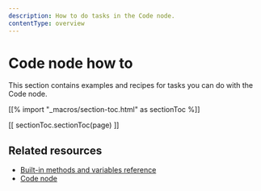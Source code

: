 ```yaml
---
description: How to do tasks in the Code node.
contentType: overview
---
```


# Code node how to

This section contains examples and recipes for tasks you can do with the Code node.

[[% import "_macros/section-toc.html" as sectionToc %]]

[[ sectionToc.sectionToc(page) ]]

## Related resources

* [Built-in methods and variables reference](/code/builtin/index.md)
* [Code node](/integrations/builtin/core-nodes/n8n-nodes-base.code/index.md)
